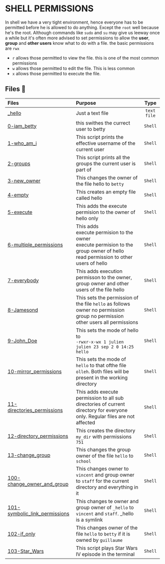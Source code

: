 # SHELL PERMISSIONS

In shell we have a very tight environment, hence everyone has to be permitted before he is allowed to do anything. Except the ``root`` well because he's the root. Although commands like ``sudo`` and ``su`` may give us leeway once a while but it's often more advised to set permissions to allow the **user**, **group** and **other users** know what to do with a file. the basic permissions are ``rwx``

* ``r`` allows those permitted to view the file. this is one of the most common permissions
* ``w`` allows those permitted to edit the file. This is less common
* ``x`` allows those permitted to execute the file.

## Files :notebook:

|Files|Purpose|Type|
|:---|:---|:---:|
|[_hello](./_hello)|Just a text file|``text file``|
|[0-iam_betty](./0-iam_betty)|this swithes the currect user to betty|``Shell``|
|[1-who_am_i](./1-Thiswho_am_i)|This script prints the effective username of the current user|``Shell``|
|[2-groups](./2-groups)|This script prints all the groups the current user is part of|``Shell``|
|[3-new_owner](./3-new_owner)|This changes the owner of the file hello to ``betty``|``Shell``|
|[4-empty](./4-empty)|This creates an empty file called hello|``Shell``|
|[5-execute](./5-execute)|This adds the execute permision to the owner of hello only|``Shell``|
|[6-multiple_permissions](./6-multiple_permissions)|This adds</br> execute permision to the owner</br>  execute permision to the group owner of hello</br>read permission to other users of hello|``Shell``|
|[7-everybody](./7-everybody)|This adds  execution permisson to the owner, group owner and other users of the file hello|``Shell``|
|[8-Jamesond](./8-James_Bond)|This sets the permission of the file ``hello`` as follows</br>owner no permission</br>group no permission</br>other users all permissions|``Shell``|
|[9-John_Doe](./9-John_Doe)|This sets the mode of hello to</br>``-rwxr-x-wx 1 julien julien 23 sep 2 0 14:25 hello``|``Shell``|
|[10-mirror_permissions](./10-mirror_permissions)|This sets the mode of ``hello`` to that ofthe file ``olleh``. Both files will be present in the working directory|``Shell``|
|[11-directories_permissions](./11-directories_permissions)|This adds execute permission to all sub directories of current directory for everyone only. Regular files are not affected|``Shell``|
|[12-directory_permissions](./12-directory_permissions)|This creates the directory ``my_dir`` with permissions ``751``|``Shell``|
|[13-change_group](./13-change_group)|This changes the group owner of the file ``hello`` to ``school``|``Shell``|
|[100-change_owner_and_group](./100-change_owner_and_group)|This changes owner to ``vincent`` and group owner to ``staff`` for the current directory and everything in it|``Shell``|
|[101-symbolic_link_permissions](./101-symbolic_link_permissions)|This changes te owner and group owner of ``_hello`` to ``vincent`` and ``staff``. _hello is a symlink|``Shell``|
|[102-if_only](./102-if_only)|This changes owner of the file ``hello`` to ``betty`` if it is owned by ``guillaume``|``Shell``|
|[103-Star_Wars](./103-Star_Wars)|This script plays Star Wars IV episode in the terminal|``Shell``|
